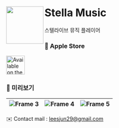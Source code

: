 # Stella Music <img src="https://github.com/user-attachments/assets/8d57adb8-e30d-4a4c-ab41-69415e2bbae4" align=left width =100/> 
스텔라이브 뮤직 플레이어

### 🍎 Apple Store
 <a href="https://apps.apple.com/kr/app/%EC%8A%A4%ED%85%94%EB%9D%BC%EB%AE%A4%EC%A7%81/id6673917863">
  <img alt='Available on the App Store' src="https://user-images.githubusercontent.com/67373938/227817078-7aab7bea-3af0-4930-b341-1a166a39501d.svg" height="50px" /> 
</a> 

### 👀 미리보기
![Frame 3](https://github.com/user-attachments/assets/b6a075bc-f55a-4b5b-9bdf-e3f85dd71727) | ![Frame 4](https://github.com/user-attachments/assets/f7430c84-c8e2-4961-8f38-91ae9a568214) | ![Frame 5](https://github.com/user-attachments/assets/43b72e98-0d2d-4b2d-8bcf-ba9f941daace)
---|---|---|

✉️ Contact
mail : leesjun29@gmail.com







